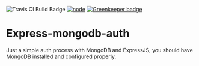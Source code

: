 ![Travis CI Build Badge](https://travis-ci.org/LcsJudahLive/express-mongodb-auth.png?branch=master) [![node](https://img.shields.io/node/v/passport.svg)]() [![Greenkeeper badge](https://badges.greenkeeper.io/LcsJudahLive/express-mongodb-auth.svg)](https://greenkeeper.io/)

# Express-mongodb-auth


Just a simple auth process with MongoDB and ExpressJS, you should have MongoDB installed and configured properly.


